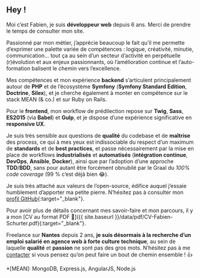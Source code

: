 ## Hey&nbsp;!

Moi c’est Fabien, je suis **développeur web** depuis 6 ans. Merci de prendre le
temps de consulter mon site.

Passionné par mon métier, j’apprécie beaucoup le fait qu’il me permette d’exprimer
une palette variée de compétences&nbsp;: logique, créativité, minutie, communication…
tout ça au sein d’un secteur d’activité en perpétuelle (r)évolution et aux enjeux
passionnants, où l’amélioration continue et l’auto-formation balisent le chemin
vers l’excellence.

Mes compétences et mon expérience **backend** s’articulent principalement autour
de **PHP** et de l’écosystème **Symfony** (**Symfony Standard Edition**,
**Doctrine**, **Silex**), et je cherche également à monter en compétence sur le
stack MEAN (&amp; co.) et sur Ruby on Rails.

Pour le **frontend**, mon workflow de prédilection repose sur **Twig**, **Sass**,
**ES2015** (via **Babel**) et **Gulp**, et je dispose d’une expérience significative
en **responsive UX**.

Je suis très sensible aux questions de **qualité** du codebase et de **maîtrise**
des process, ce qui à mes yeux est indissociable du respect d’un maximum de
**standards** et de **best practices**, et passe nécessairement par la mise en
place de workflows **industrialisés** et **automatisés** (**intégration continue**,
**DevOps**, **Ansible**, **Docker**), ainsi que par l’adoption d’une approche
**TDD**/**BDD**, sans pour autant être forcément obnubilé par le Graal du *100%
code coverage* (99&nbsp;% c’est déjà bien 😂).

Je suis très attaché aux valeurs de l’open-source, édifice auquel j’essaie
humblement d’apporter ma petite pierre. N’hésitez pas à consulter mon
[profil GitHub](https://github.com/fabschurt){:target="_blank"}.

Pour avoir plus de détails concernant mes savoir-faire et mon parcours, il y a mon
[CV au format PDF 📄]({{ site.baseurl }}/data/pdf/CV-Fabien-Schurter.pdf){:target="_blank"}.

Freelance sur **Nantes** depuis 2 ans, **je suis désormais à la recherche d’un
emploi salarié en agence web à forte culture technique**, au sein de laquelle
**qualité** et **passion** ne sont pas des gros mots. N’hésitez pas à me
[contacter](#contact) si vous pensez qu’on peut faire un bout de chemin
ensemble&nbsp;! 👍

*[MEAN]: MongoDB, Express.js, AngularJS, Node.js
